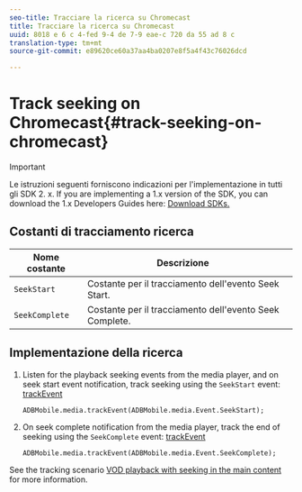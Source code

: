 ```yaml
---
seo-title: Tracciare la ricerca su Chromecast
title: Tracciare la ricerca su Chromecast
uuid: 8018 e 6 c 4-fed 9-4 de 7-9 eae-c 720 da 55 ad 8 c
translation-type: tm+mt
source-git-commit: e89620ce60a37aa4ba0207e8f5a4f43c76026dcd

---
```



# Track seeking on Chromecast{#track-seeking-on-chromecast}

>[!IMPORTANT]
>
>Le istruzioni seguenti forniscono indicazioni per l'implementazione in tutti gli SDK 2. x. If you are implementing a 1.x version of the SDK, you can download the 1.x Developers Guides here: [Download SDKs.](/help/sdk-implement/download-sdks.md)

## Costanti di tracciamento ricerca

| Nome costante | Descrizione     |
|---|---|
| `SeekStart` | Costante per il tracciamento dell'evento Seek Start. |
| `SeekComplete` | Costante per il tracciamento dell'evento Seek Complete. |

## Implementazione della ricerca

1. Listen for the playback seeking events from the media player, and on seek start event notification, track seeking using the `SeekStart` event: [trackEvent](https://adobe-marketing-cloud.github.io/media-sdks/reference/chromecast/ADBMobile.media.html#.trackEvent)

   ```
   ADBMobile.media.trackEvent(ADBMobile.media.Event.SeekStart); 
   ```

1. On seek complete notification from the media player, track the end of seeking using the `SeekComplete` event: [trackEvent](https://adobe-marketing-cloud.github.io/media-sdks/reference/chromecast/ADBMobile.media.html#.trackEvent)

   ```
   ADBMobile.media.trackEvent(ADBMobile.media.Event.SeekComplete); 
   ```

See the tracking scenario [VOD playback with seeking in the main content](/help/sdk-implement/tracking-scenarios/vod-seeking.md) for more information.
